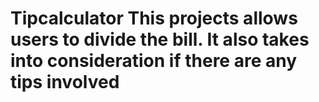 # Tipcalculator This projects allows users to divide the bill. It also takes into consideration if there are any tips involved
